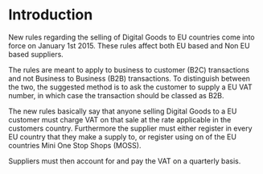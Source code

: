 Introduction
============
New rules regarding the selling of Digital Goods to EU countries come into force on January 1st 2015. These rules affect both EU based and Non EU based suppliers.

The rules are meant to apply to business to customer (B2C) transactions and not Business to Business (B2B) transactions. To distinguish between the two, the suggested method is to ask the customer to supply a EU VAT number, in which case the transaction should be classed as B2B.

The new rules basically say that anyone selling Digital Goods to a EU customer must charge VAT on that sale at the rate applicable in the customers country. Furthermore the supplier must either register in every EU country that they make a supply to, or register using on of the EU countries Mini One Stop Shops (MOSS).

Suppliers must then account for and pay the VAT on a quarterly basis.
